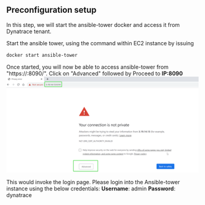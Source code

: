 ## Preconfiguration setup
In this step, we will start the ansible-tower docker and access it from Dynatrace tenant.

Start the ansible tower, using the command within EC2 instance by issuing
```bash
docker start ansible-tower
```

Once started, you will now be able to access ansible-tower from "https://<my-IP>:8090/".  Click on "Advanced" followed by Proceed to **IP:8090**
![Ansible-Docker](../../../assets/images/Ansible-tower-browser-advanced-option.png)

This would invoke the login page. Please login into the Ansible-tower instance using the below credentials:
**Username**: admin
**Password**: dynatrace

